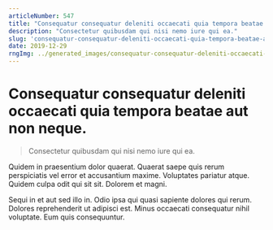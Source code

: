 ```yaml
---
articleNumber: 547
title: "Consequatur consequatur deleniti occaecati quia tempora beatae aut non neque."
description: "Consectetur quibusdam qui nisi nemo iure qui ea."
slug: 'consequatur-consequatur-deleniti-occaecati-quia-tempora-beatae-aut-non-neque.'
date: 2019-12-29
rngImg: ../generated_images/consequatur-consequatur-deleniti-occaecati-quia-tempora-beatae-aut-non-neque..jpg
---
```


# Consequatur consequatur deleniti occaecati quia tempora beatae aut non neque.

> Consectetur quibusdam qui nisi nemo iure qui ea.

Quidem in praesentium dolor quaerat. Quaerat saepe quis rerum perspiciatis vel error et accusantium maxime. Voluptates pariatur atque. Quidem culpa odit qui sit sit. Dolorem et magni.
 Sequi in et aut sed illo in. Odio ipsa qui quasi sapiente dolores qui rerum. Dolores reprehenderit ut adipisci est. Minus occaecati consequatur nihil voluptate. Eum quis consequuntur.
